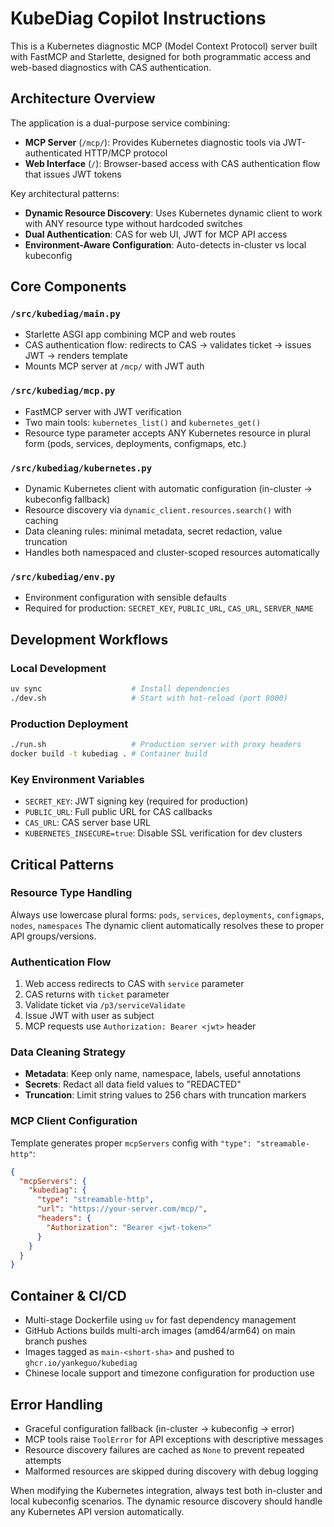 # KubeDiag Copilot Instructions

This is a Kubernetes diagnostic MCP (Model Context Protocol) server built with FastMCP and Starlette, designed for both programmatic access and web-based diagnostics with CAS authentication.

## Architecture Overview

The application is a dual-purpose service combining:
- **MCP Server** (`/mcp/`): Provides Kubernetes diagnostic tools via JWT-authenticated HTTP/MCP protocol
- **Web Interface** (`/`): Browser-based access with CAS authentication flow that issues JWT tokens

Key architectural patterns:
- **Dynamic Resource Discovery**: Uses Kubernetes dynamic client to work with ANY resource type without hardcoded switches
- **Dual Authentication**: CAS for web UI, JWT for MCP API access
- **Environment-Aware Configuration**: Auto-detects in-cluster vs local kubeconfig

## Core Components

### `/src/kubediag/main.py`
- Starlette ASGI app combining MCP and web routes
- CAS authentication flow: redirects to CAS → validates ticket → issues JWT → renders template
- Mounts MCP server at `/mcp/` with JWT auth

### `/src/kubediag/mcp.py` 
- FastMCP server with JWT verification
- Two main tools: `kubernetes_list()` and `kubernetes_get()`
- Resource type parameter accepts ANY Kubernetes resource in plural form (pods, services, deployments, configmaps, etc.)

### `/src/kubediag/kubernetes.py`
- Dynamic Kubernetes client with automatic configuration (in-cluster → kubeconfig fallback)
- Resource discovery via `dynamic_client.resources.search()` with caching
- Data cleaning rules: minimal metadata, secret redaction, value truncation
- Handles both namespaced and cluster-scoped resources automatically

### `/src/kubediag/env.py`
- Environment configuration with sensible defaults
- Required for production: `SECRET_KEY`, `PUBLIC_URL`, `CAS_URL`, `SERVER_NAME`

## Development Workflows

### Local Development
```bash
uv sync                    # Install dependencies
./dev.sh                   # Start with hot-reload (port 8000)
```

### Production Deployment
```bash
./run.sh                   # Production server with proxy headers
docker build -t kubediag . # Container build
```

### Key Environment Variables
- `SECRET_KEY`: JWT signing key (required for production)
- `PUBLIC_URL`: Full public URL for CAS callbacks
- `CAS_URL`: CAS server base URL
- `KUBERNETES_INSECURE=true`: Disable SSL verification for dev clusters

## Critical Patterns

### Resource Type Handling
Always use lowercase plural forms: `pods`, `services`, `deployments`, `configmaps`, `nodes`, `namespaces`
The dynamic client automatically resolves these to proper API groups/versions.

### Authentication Flow
1. Web access redirects to CAS with `service` parameter
2. CAS returns with `ticket` parameter
3. Validate ticket via `/p3/serviceValidate` 
4. Issue JWT with user as subject
5. MCP requests use `Authorization: Bearer <jwt>` header

### Data Cleaning Strategy
- **Metadata**: Keep only name, namespace, labels, useful annotations
- **Secrets**: Redact all data field values to "REDACTED"
- **Truncation**: Limit string values to 256 chars with truncation markers

### MCP Client Configuration
Template generates proper `mcpServers` config with `"type": "streamable-http"`:
```json
{
  "mcpServers": {
    "kubediag": {
      "type": "streamable-http",
      "url": "https://your-server.com/mcp/",
      "headers": {
        "Authorization": "Bearer <jwt-token>"
      }
    }
  }
}
```

## Container & CI/CD

- Multi-stage Dockerfile using `uv` for fast dependency management
- GitHub Actions builds multi-arch images (amd64/arm64) on main branch pushes
- Images tagged as `main-<short-sha>` and pushed to `ghcr.io/yankeguo/kubediag`
- Chinese locale support and timezone configuration for production use

## Error Handling

- Graceful configuration fallback (in-cluster → kubeconfig → error)
- MCP tools raise `ToolError` for API exceptions with descriptive messages
- Resource discovery failures are cached as `None` to prevent repeated attempts
- Malformed resources are skipped during discovery with debug logging

When modifying the Kubernetes integration, always test both in-cluster and local kubeconfig scenarios. The dynamic resource discovery should handle any Kubernetes API version automatically.
